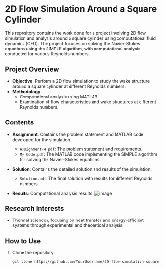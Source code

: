 # 2D Flow Simulation Around a Square Cylinder

This repository contains the work done for a project involving 2D flow simulation and analysis around a square cylinder using computational fluid dynamics (CFD). The project focuses on solving the Navier-Stokes equations using the SIMPLE algorithm, with computational analysis conducted for various Reynolds numbers.

## Project Overview
- **Objective**: Perform a 2D flow simulation to study the wake structure around a square cylinder at different Reynolds numbers.
- **Methodology**:
  - Computational analysis using MATLAB.
  - Examination of flow characteristics and wake structures at different Reynolds numbers.

## Contents
- **Assignment**: Contains the problem statement and MATLAB code developed for the simulation.
  - `Assignment-4.pdf`: The problem statement and requirements.
  - `My Code.pdf`: The MATLAB code implementing the SIMPLE algorithm for solving the Navier-Stokes equations.

- **Solution**: Contains the detailed solution and results of the simulation.
  - `Solution.pdf`: The final solution with results for different Reynolds numbers.

- **Results**: Computational analysis results.
  ![image](https://github.com/user-attachments/assets/88bf79ff-7143-4d6c-849d-2090c1ad6048)

## Research Interests
- Thermal sciences, focusing on heat transfer and energy-efficient systems through experimental and theoretical analysis.

## How to Use
1. Clone the repository:
   ```bash
   git clone https://github.com/YourUsername/2D-flow-simulation-square-cylinder.git
